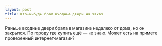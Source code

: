 ```yaml
---
layout: post 
title: Кто-нибудь брал входные двери на заказ 
--- 
```

Раньше входные двери брала в магазине недалеко от дома, но он закрылся. По городу где купить ещё — не знаю. Может есть на примете проверенный интернет-магазин?
